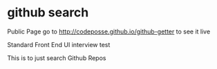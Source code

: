 github search
=============

Public Page
go to http://codeposse.github.io/github-getter to see it live

Standard Front End UI interview test

This is to just search Github Repos